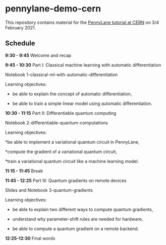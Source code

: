 # pennylane-demo-cern
This repository contains material for the [PennyLane tutorial at CERN](https://indico.cern.ch/event/893116/) on 3/4 February 2021.


Schedule
--------

**9:30 - 9:45** Welcome and recap

**9:45 - 10:30** Part I: Classical machine learning with automatic differentiation

Notebook 1-classical-ml-with-automatic-differentiation

Learning objectives:

* be able to explain the concept of automatic differentiation,

* be able to train a simple linear model using automatic differentiation.

**10:30 - 11:15** Part II: Differentiable quantum computing

Notebook 2-differentiable-quantum-computations

Learning objectives:

*be able to implement a variational quantum circuit in PennyLane,

*compute the gradient of a variational quantum circuit,

*train a variational quantum circuit like a machine learning model.

**11:15 - 11:45** Break

**11:45 - 12:25** Part III: Quantum gradients on remote devices

Slides and Notebook 3-quantum-gradients

Learning objectives: 

* be able to explain two different ways to compute quantum gradients,

* understand why parameter-shift rules are needed for hardware,

* be able to compute a quantum gradient on a remote backend.

**12:25-12:30** Final words

